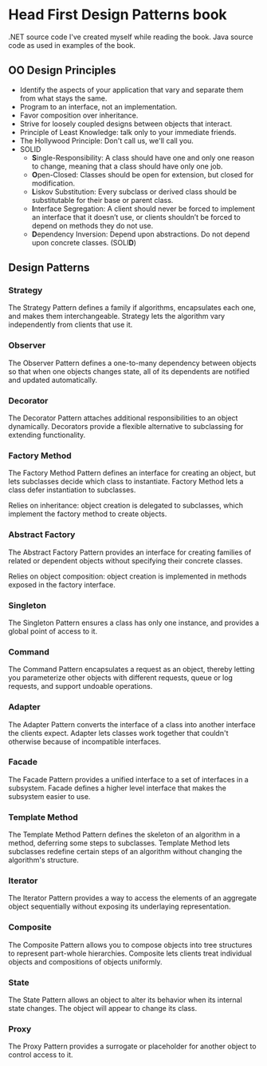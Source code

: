 # Head First Design Patterns book

.NET source code I've created myself while reading the book.
Java source code as used in examples of the book.

## OO Design Principles

- Identify the aspects of your application that vary and separate them from what stays the same.
- Program to an interface, not an implementation.
- Favor composition over inheritance.
- Strive for loosely coupled designs between objects that interact.
- Principle of Least Knowledge: talk only to your immediate friends.
- The Hollywood Principle: Don't call us, we'll call you.
- SOLID
  - **S**ingle-Responsibility: A class should have one and only one reason to change, meaning that a class should have only one job.
  - **O**pen-Closed: Classes should be open for extension, but closed for modification.
  - **L**iskov Substitution: Every subclass or derived class should be substitutable for their base or parent class.
  - **I**nterface Segregation: A client should never be forced to implement an interface that it doesn’t use, or clients shouldn’t be forced to depend on methods they do not use.
  - **D**ependency Inversion: Depend upon abstractions. Do not depend upon concrete classes. (SOLI**D**)

## Design Patterns

### Strategy

The Strategy Pattern defines a family if algorithms, encapsulates each one, and makes them interchangeable. Strategy lets the algorithm vary independently from clients that use it.

### Observer

The Observer Pattern defines a one-to-many dependency between objects so that when one objects changes state, all of its dependents are notified and updated automatically.

### Decorator

The Decorator Pattern attaches additional responsibilities to an object dynamically. Decorators provide a flexible alternative to subclassing for extending functionality.

### Factory Method

The Factory Method Pattern defines an interface for creating an object, but lets subclasses decide which class to instantiate. Factory Method lets a class defer instantiation to subclasses.

Relies on inheritance: object creation is delegated to subclasses, which implement the factory method to create objects.

### Abstract Factory

The Abstract Factory Pattern provides an interface for creating families of related or dependent objects without specifying their concrete classes.

Relies on object composition: object creation is implemented in methods exposed in the factory interface.

### Singleton

The Singleton Pattern ensures a class has only one instance, and provides a global point of access to it.

### Command

The Command Pattern encapsulates a request as an object, thereby letting you parameterize other objects with different requests, queue or log requests, and support undoable operations.

### Adapter

The Adapter Pattern converts the interface of a class into another interface the clients expect. Adapter lets classes work together that couldn't otherwise because of incompatible interfaces.

### Facade

The Facade Pattern provides a unified interface to a set of interfaces in a subsystem. Facade defines a higher level interface that makes the subsystem easier to use.

### Template Method

The Template Method Pattern defines the skeleton of an algorithm in a method, deferring some steps to subclasses. Template Method lets subclasses redefine certain steps of an algorithm without changing the algorithm's structure.

### Iterator

The Iterator Pattern provides a way to access the elements of an aggregate object sequentially without exposing its underlaying representation.

### Composite

The Composite Pattern allows you to compose objects into tree structures to represent part-whole hierarchies. Composite lets clients treat individual objects and compositions of objects uniformly.

### State

The State Pattern allows an object to alter its behavior when its internal state changes. The object will appear to change its class.

### Proxy

The Proxy Pattern provides a surrogate or placeholder for another object to control access to it.
